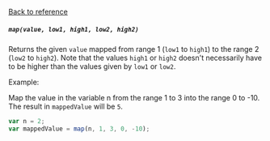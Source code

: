 [Back to reference](../README.md)

##### `map(value, low1, high1, low2, high2)`
Returns the given `value` mapped from range 1 (`low1` to `high1`) to the range 2 (`low2` to `high2`). Note that the values `high1` or `high2` doesn't necessarily have to be higher than the values given by `low1` or `low2`.

Example:

Map the value in the variable n from the range 1 to 3 into the range 0 to -10. The result in `mappedValue` will be `5`.
```javascript
var n = 2;
var mappedValue = map(n, 1, 3, 0, -10);
```

